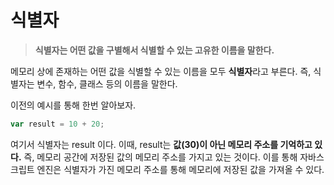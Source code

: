 # 식별자

> **식별자는 어떤 값을 구별해서 식별할 수 있는 고유한 이름을 말한다.**

메모리 상에 존재하는 어떤 값을 식별할 수 있는 이름을 모두 **식별자**라고 부른다. 즉, 식별자는 변수, 함수, 클래스 등의 이름을 말한다.

이전의 예시를 통해 한번 알아보자.

```jsx
var result = 10 + 20;
```

여기서 식별자는 result 이다. 이때, result는 **값(30)이 아닌 메모리 주소를 기억하고 있다.** 즉, 메모리 공간에 저장된 값의 메모리 주소를 가지고 있는 것이다. 이를 통해 자바스크립트 엔진은 식별자가 가진 메모리 주소를 통해 메모리에 저장된 값을 가져올 수 있다.
